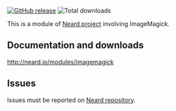 [![GitHub release](https://img.shields.io/github/release/crazy-max/neard-tool-imagemagick.svg?style=flat-square)](https://github.com/crazy-max/neard-tool-imagemagick/releases/latest)
![Total downloads](https://img.shields.io/github/downloads/crazy-max/neard-tool-imagemagick/total.svg?style=flat-square)

This is a module of [Neard project](https://github.com/crazy-max/neard) involving ImageMagick.

## Documentation and downloads

http://neard.io/modules/imagemagick

## Issues

Issues must be reported on [Neard repository](https://github.com/crazy-max/neard/issues).
